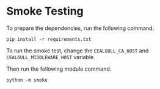 # Smoke Testing

To prepare the dependencies, run the following command.

```shell
pip install -r requirements.txt

```

To run the smoke test, change the `CEALGULL_CA_HOST` and `CEALGULL_MIDDLEWARE_HOST` variable.

Then run the following module command.

``` shell
python -m smoke
```
